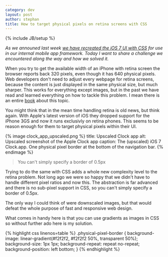 ```yaml
---
category: dev
layout: post
author: stephan
title: How to target physical pixels on retina screens with CSS
---
```

{% include JB/setup %}

*As we announed last week [we have recreated the iOS 7 UI with CSS](/blog/posts/how-the-web-empowered-us-to-ship-ios-7-ui-only-7-days-after-its-announcement/) for use in our internal mobile app framework. Today I want to share a challenge we encountered along the way and how we solved it.*

When you try to get the available width of an iPhone with retina screen the browser reports back 320 pixels, even though it has 640 physical pixels. Web developers don't need to adjust every webpage for retina screens, because the content is just displayed in the same physical size, but much sharper. This works for everything except images, but in the past we have read and learned everything on how to tackle this problem. I mean there is an entire [book](http://retinafy.me/) about this topic.

You might think that in the mean time handling retina is old news, but think again. With Apple's latest version of iOS they dropped support for the iPhone 3GS and now it runs exclusivly on retina phones. This seems to be reason enough for them to target physical pixels within their UI.

{% image clock_app_upscaled.png %}
  title: Upscaled Clock app
  alt: Upscaled screenshot of the Apple Clock app
  caption: The (upscaled) iOS 7 Clock.app. One physical pixel border at the bottom of the navigation bar.
{% endimage %}

> You can't simply specify a border of 0.5px

Trying to do the same with CSS adds a whole new complexity level to the retina problem.<!-- more --><span id="more"></span> Not long ago we were so happy that we didn't have to handle different pixel ratios and now this. The abstraction is far advanced and there is no sub-pixel support in CSS, so you can't simply specify a border of 0.5px.

The only way I could think of were downscaled images, but that would defeat the whole purpose of fast and responsive web design.

What comes in handy here is that you can use gradients as images in CSS so without further ado here is my solution.

{% highlight css linenos=table %}
.physical-pixel-border {
  background-image: linear-gradient(#f2f2f2, #f2f2f2 50%, transparent 50%);
  background-size: 1px 1px;
  background-repeat: repeat no-repeat;
  background-position: left bottom;
}
{% endhighlight %}
